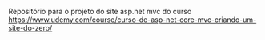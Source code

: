 Repositório para o projeto do site asp.net mvc do curso https://www.udemy.com/course/curso-de-asp-net-core-mvc-criando-um-site-do-zero/
